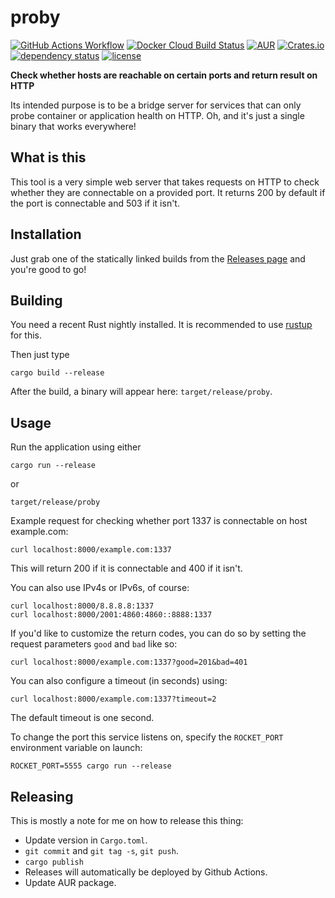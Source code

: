 # proby

[![GitHub Actions Workflow](https://github.com/svenstaro/proby/workflows/Build/badge.svg)](https://github.com/svenstaro/proby/actions)
[![Docker Cloud Build Status](https://img.shields.io/docker/cloud/build/svenstaro/proby)](https://cloud.docker.com/repository/docker/svenstaro/proby/)
[![AUR](https://img.shields.io/aur/version/proby.svg)](https://aur.archlinux.org/packages/proby/)
[![Crates.io](https://img.shields.io/crates/v/proby.svg)](https://crates.io/crates/proby)
[![dependency status](https://deps.rs/repo/github/svenstaro/proby/status.svg)](https://deps.rs/repo/github/svenstaro/proby) 
[![license](http://img.shields.io/badge/license-MIT-blue.svg)](https://github.com/svenstaro/proby/blob/master/LICENSE)

**Check whether hosts are reachable on certain ports and return result on HTTP**

Its intended purpose is to be a bridge server for services that can only probe container or application health on HTTP. Oh, and it's just a single binary that works everywhere!

## What is this

This tool is a very simple web server that takes requests on HTTP to check
whether they are connectable on a provided port. It returns 200 by default if
the port is connectable and 503 if it isn't.

## Installation

Just grab one of the statically linked builds from the [Releases
page](https://github.com/svenstaro/proby/releases) and you're good to go!

## Building

You need a recent Rust nightly installed. It is recommended to use
[rustup](https://github.com/rust-lang-nursery/rustup.rs) for this.

Then just type

    cargo build --release

After the build, a binary will appear here: `target/release/proby`.

## Usage

Run the application using either

    cargo run --release

or

    target/release/proby

Example request for checking whether port 1337 is connectable on host example.com:

    curl localhost:8000/example.com:1337

This will return 200 if it is connectable and 400 if it isn't.

You can also use IPv4s or IPv6s, of course:

    curl localhost:8000/8.8.8.8:1337
    curl localhost:8000/2001:4860:4860::8888:1337

If you'd like to customize the return codes, you can do so by setting the
request parameters `good` and `bad` like so:

    curl localhost:8000/example.com:1337?good=201&bad=401

You can also configure a timeout (in seconds) using:

    curl localhost:8000/example.com:1337?timeout=2

The default timeout is one second.

To change the port this service listens on, specify the `ROCKET_PORT` environment
variable on launch:

    ROCKET_PORT=5555 cargo run --release

## Releasing

This is mostly a note for me on how to release this thing:

- Update version in `Cargo.toml`.
- `git commit` and `git tag -s`, `git push`.
- `cargo publish`
- Releases will automatically be deployed by Github Actions.
- Update AUR package.
